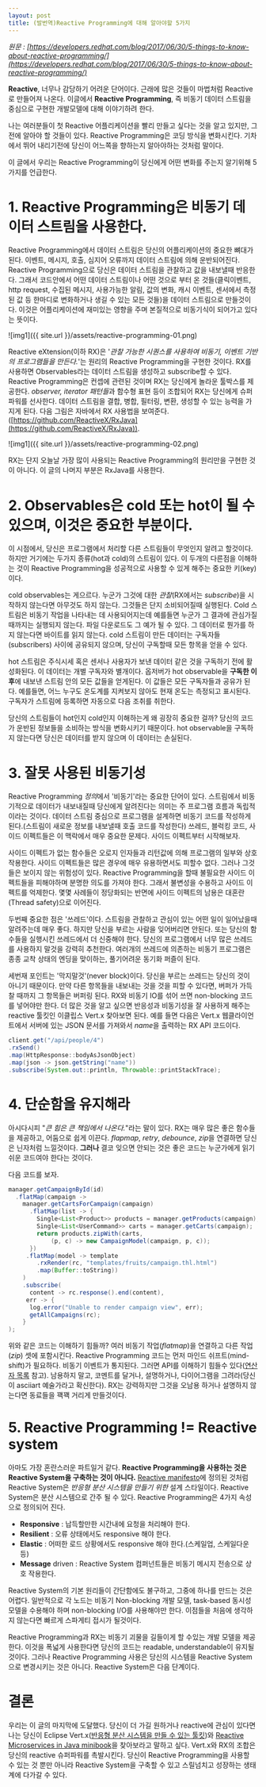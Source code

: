 ```yaml
---
layout: post
title: (발번역)Reactive Programming에 대해 알아야할 5가지
---
```


_원문 : [https://developers.redhat.com/blog/2017/06/30/5-things-to-know-about-reactive-programming/](https://developers.redhat.com/blog/2017/06/30/5-things-to-know-about-reactive-programming/)_
 
 
**Reactive**, 너무나 감당하기 어려운 단어이다. 근래에 많은 것들이 마법처럼 Reactive로 만들어져 나온다. 이글에서 **Reactive Programming**, 즉 비동기 데이터 스트림을 중심으로 구현한 개발모델에 대해 이야기하려 한다.
 
나는 여러분들이 첫 Reactive 어플리케이션을 빨리 만들고 싶다는 것을 알고 있지만, 그전에 알아야 할 것들이 있다. Reactive Programming은 코딩 방식을 변화시킨다. 기차에서 뛰어 내리기전에 당신이 어느쪽을 향하는지 알아야하는 것처럼 말이다.
 
이 글에서 우리는 Reactive Programming이 당신에게 어떤 변화를 주는지 알기위해 5가지를 언급한다.
 
# 1. Reactive Programming은 비동기 데이터 스트림을 사용한다.
 
Reactive Programming에서 데이터 스트림은 당신의 어플리케이션의 중요한 뼈대가 된다. 이벤트, 메시지, 호출, 심지어 오류까지 데이터 스트림에 의해 운반되어진다. Reactive Programming으로 당신은 데이터 스트림을 관찰하고 값을 내보낼때 반응한다. 그래서 코드안에서 어떤 데이터 스트림이나 어떤 것으로 부터 온 것들(클릭이벤트, http request, 수집된 메시지, 사용가능한 알림, 값의 변화, 캐시 이벤트, 센서에서 측정된 값 등 한마디로 변화하거나 생길 수 있는 모든 것들)을 데이터 스트림으로 만들것이다. 이것은 어플리케이션에 재미있는 영향을 주며 본질적으로 비동기식이 되어가고 있다는 뜻이다.

![img1]({{ site.url }}/assets/reactive-programming-01.png)
 
Reactive eXtension(이하 RX)은 '*관찰 가능한 시퀀스를 사용하여 비동기, 이벤트 기반의 프로그램들을 만든다.*'는 원리의 Reactive Programming을 구현한 것이다. RX를 사용하면 Observables라는 데이터 스트림을 생성하고 subscribe할 수 있다. Reactive Programming은 컨셉에 관련된 것이며 RX는 당신에게 놀라운 툴박스를 제공한다. *observer, iterator 패턴들*과 함수형 표현 등이 조합되어 RX는 당신에게 슈퍼파워를 선사한다. 데이터 스트림을 결합, 병합, 필터링, 변환, 생성할 수 있는 능력을 가지게 된다. 다음 그림은 자바에서 RX 사용법을 보여준다.([https://github.com/ReactiveX/RxJava](https://github.com/ReactiveX/RxJava)).

![img1]({{ site.url }}/assets/reactive-programming-02.png)

RX는 단지 오늘날 가장 많이 사용되는 Reactive Programming의 원리만을 구현한 것이 아니다. 이 글의 나머지 부분은 RxJava를 사용한다.
 
# 2. Observables은 cold 또는 hot이 될 수 있으며, 이것은 중요한 부분이다.
 
이 시점에서, 당신은 프로그램에서 처리할 다른 스트림들이 무엇인지 알려고 할것이다. 하지만 거기에는 두가지 종류(hot과 cold)의 스트림이 있다. 이 두개의 다른점을 이해하는 것이 Reactive Programming을 성공적으로 사용할 수 있게 해주는 중요한 키(key)이다.
 
cold observables는 게으르다. 누군가 그것에 대한 *관찰*(RX에서는 *subscribe*)을 시작하지 않는다면 아무것도 하지 않는다.
그것들은 단지 소비되어질때 실행된다. Cold 스트림은 비동기 작업을 나타내는 데 사용되어지는데 예를들면 누군가 그 결과에 관심가질 때까지는 실행되지 않는다. 파일 다운로드도 그 예가 될 수 있다. 그 데이터로 뭔가를 하지 않는다면 바이트를 읽지 않는다. cold 스트림이 만든 데이터는 구독자들(subscribers) 사이에 공유되지 않으며, 당신이 구독할때 모든 항목을 얻을 수 있다.
 
hot 스트림은 주식시세 혹은 센서나 사용자가 보낸 데이터 같은 것을 구독하기 전에 활성화된다. 이 데이터는 개별 구독자와 별개이다.
옵저버가 hot observable을 **구독한 이후**에 내보낸 스트림 안의 모든 값들을 얻게된다. 이 값들은 모든 구독자들과 공유가 된다.
예를들면, 어느 누구도 온도계를 지켜보지 않아도 현재 온도는 측정되고 표시된다. 구독자가 스트림에 등록하면 자동으로 다음 조취를 취한다.
 
당신의 스트림들이 hot인지 cold인지 이해하는게 왜 굉장히 중요한 걸까? 당신의 코드가 운반된 정보들을 소비하는 방식을 변화시키기 때문이다. hot observable을 구독하지 않는다면 당신은 데이터를 받지 않으며 이 데이터는 손실된다.
 
# 3. 잘못 사용된 비동기성
 
Reactive Programming *정의*에서 '비동기'라는 중요한 단어이 있다. 스트림에서 비동기적으로 데이터가 내보내질때 당신에게 알려진다는 의미는 주 프로그램 흐름과 독립적이라는 것이다. 데이터 스트림 중심으로 프로그램을 설계하면 비동기 코드를 작성하게 된다.(스트림이 새로운 정보를 내보낼때 호출 코드를 작성한다) 쓰레드, 블럭킹 코드, 사이드 이펙트들은 이 맥락에서 매우 중요한 문제다. 사이드 이펙트부터 시작해보자.
 
사이드 이펙트가 없는 함수들은 오로지 인자들과 리턴값에 의해 프로그램의 일부와 상호 작용한다. 사이드 이펙트들은 많은 경우에 매우 유용하면서도 피할수 없다. 그러나 그것들은 보이지 않는 위험성이 있다.
Reactive Programming을 할때 불필요한 사이드 이펙트들을 피해야하며 분명한 의도를 가져야 한다. 그래서 불변성을 수용하고 사이드 이펙트를 억제한다. 몇몇 사례들이 정당화되는 반면에 사이드 이펙트의 남용은 대혼란(Thread safety)으로 이어진다.
 
두번째 중요한 점은 '쓰레드'이다. 스트림을 관찰하고 관심이 있는 어떤  일이 일어났을때 알려주는데 매우 좋다. 하지만 당신을 부르는 사람을 잊어버리면 안된다. 또는 당신의 함수들을 실행시킨 쓰레드에서 더 신중해야 한다. 당신의 프로그램에서 너무 많은 쓰레드를 사용하지 말것을 강력히 추천한다. 여러개의 쓰레드에 의존하는 비동기 프로그램은 종종 교착 상태의 엔딩을 맞이하는, 풀기어려운 동기화 퍼즐이 된다.
 
세번재 포인트는 '막지말것'(never block)이다. 당신을 부르는 쓰레드는 당신의 것이 아니기 때문이다. 만약 다른 항목들을 내보내는 것을 것을 피할 수 있다면, 버퍼가 가득 찰 때까지 그 항목들은 버퍼링 된다. RX와 비동기 IO를 섞어 쓰면 non-blocking 코드를 넣어야만 한다. 더 많은 것을 알고 싶으면 반응성과 비동기성을 잘 사용하게 해주는 reactive 툴킷인 이클립스 Vert.x 찾아보면 된다. 예를 들면 다음은 Vert.x 웹클라이언트에서 서버에 있는 JSON 문서를 가져와서 *name*을 출력하는 RX API 코드이다.

```java
client.get("/api/people/4")
.rxSend()
.map(HttpResponse::bodyAsJsonObject)
.map(json -> json.getString("name"))
.subscribe(System.out::println, Throwable::printStackTrace);
``` 
 
# 4. 단순함을 유지해라
 
아시다시피 "*큰 힘은 큰 책임에서 나온다.*"라는 말이 있다. RX는 매우 많은 좋은 함수들을 제공하고, 어둠으로 쉽게 이끈다. *flapmap*, *retry*, *debounce*, *zip*을 연결하면 당신은 닌자처럼 느낄것이다. **그러나** 결코 잊으면 안되는 것은 좋은 코드는 누군가에게 읽기 쉬운 코드여야 한다는 것이다.

다음 코드를 보자.

```java
manager.getCampaignById(id)
  .flatMap(campaign ->
    manager.getCartsForCampaign(campaign)
      .flatMap(list -> {
        Single<List<Product>> products = manager.getProducts(campaign);
        Single<List<UserCommand>> carts = manager.getCarts(campaign);
        return products.zipWith(carts, 
            (p, c) -> new CampaignModel(campaign, p, c));
      })
     .flatMap(model -> template
        .rxRender(rc, "templates/fruits/campaign.thl.html")
        .map(Buffer::toString))
    )
    .subscribe(
      content -> rc.response().end(content),
     err -> {
      log.error("Unable to render campaign view", err);
      getAllCampaigns(rc);
    }
);
```
위와 같은 코드는 이해하기 힘들까? 여러 비동기 작업(*flatmap*)을 연결하고 다른 작업(*zip*) 셋에 포함시킨다. Reactive Programming 코드는 먼저 마인드 쉬프트(mind-shift)가 필요하다. 비동기 이벤트가 통지된다. 그러면 API를 이해하기 힘들수 있다([연산자 목록](https://github.com/ReactiveX/RxJava/wiki/Alphabetical-List-of-Observable-Operators) 참고). 남용하지 말고, 코멘트를 달거나, 설명하거나, 다이어그램을 그려라(당신이  asciiart 예술가라고 확신한다). RX는 강력하지만 그것을 오남용 하거나 설명하지 않는다면 동료들을 꽥꽥 거리게 만들것이다.
 
 
# 5. Reactive Programming != Reactive system
 
아마도 가장 혼란스러운 파트일거 같다. **Reactive Programming을 사용하는 것은 Reactive System을 구축하는 것이 아니다.** [Reactive manifesto](http://www.reactivemanifesto.org/)에 정의된 것처럼 Reactive System은 *반응형 분산 시스템을 만들기 위한* 설계 스타일이다. Reactive System은 분산 시스템으로 간주 될 수 있다. Reactive Programming은 4가지 속성으로 정의되어 진다.

- **Responsive** : 납득할만한 시간내에 요청을 처리해야 한다.
- **Resilient** : 오류 상태에서도 responsive 해야 한다.
- **Elastic** : 어떠한 로드 상황에서도 responsive 해야 한다.(스케일업, 스케일다운 등)
- **Message** driven : Reactive System 컴퍼넌트들은 비동기 메시지 전송으로 상호 작용한다.
 
Reactive System의 기본 원리들이 간단함에도 불구하고, 그중에 하나를 만드는 것은 어렵다. 일반적으로 각 노드는 비동기 Non-blocking 개발 모델, task-based 동시성 모델을 수용해야 하며
non-blocking I/O를 사용해야만 한다. 이점들을 처음에 생각하지 않는다면 빠르게 스파게티 접시가 될것이다.
 
Reactive Programming과 RX는 비동기 괴물을 길들이게 할 수있는 개발 모델을 제공한다. 이것을 폭넓게 사용한다면 당신의 코드는 readable, understandable이 유지될것이다. 그러나 Reactive Programming 사용은 당신의 시스템을 Reactive System으로 변경시키는 것은 아니다. Reactive System은 다음 단계이다.
 
# 결론
 
우리는 이 글의 마지막에 도달했다. 당신이 더 가길 원하거나 reactive에 관심이 있다면 나는 당신이 Eclipse Vert.x([반응형 분산 시스템을 만들 수 있는 툴킷](http://vertx.io/))와 [Reactive Microservices in Java minibook](https://developers.redhat.com/promotions/building-reactive-microservices-in-java/)을 찾아보라고 말하고 싶다.
Vert.x와 RX의 조합은 당신의 reactive 슈퍼파워를 촉발시킨다.
당신이 Reactive Programming을 사용할 수 있는 것 뿐만 아니라 Reactive System을 구축할 수 있고 스릴넘치고 성장하는 생태계에 다가갈 수 있다.